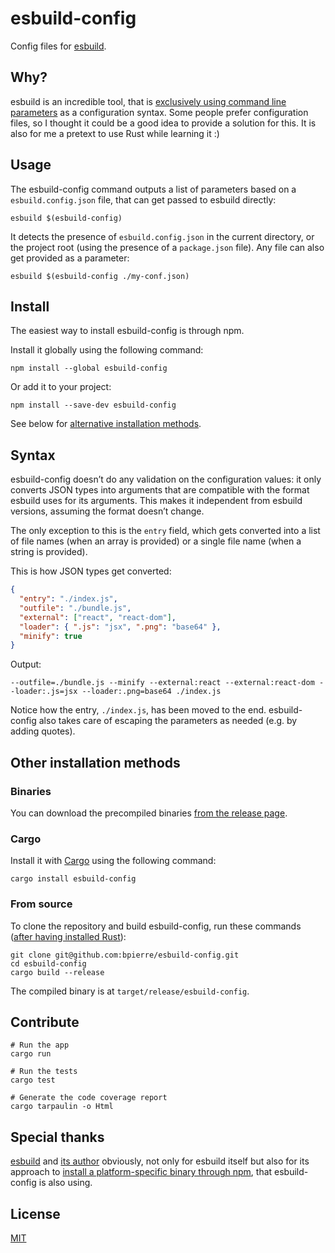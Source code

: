 # esbuild-config

Config files for [esbuild](https://github.com/evanw/esbuild).

## Why?

esbuild is an incredible tool, that is [exclusively using command line parameters](https://github.com/evanw/esbuild/issues/39) as a configuration syntax. Some people prefer configuration files, so I thought it could be a good idea to provide a solution for this. It is also for me a pretext to use Rust while learning it :)

## Usage

The esbuild-config command outputs a list of parameters based on a `esbuild.config.json` file, that can get passed to esbuild directly:

```console
esbuild $(esbuild-config)
```

It detects the presence of `esbuild.config.json` in the current directory, or the project root (using the presence of a `package.json` file). Any file can also get provided as a parameter:

```console
esbuild $(esbuild-config ./my-conf.json)
```

## Install

The easiest way to install esbuild-config is through npm.

Install it globally using the following command:

```console
npm install --global esbuild-config
```

Or add it to your project:

```console
npm install --save-dev esbuild-config
```

See below for [alternative installation methods](#other-installation-methods).

## Syntax

esbuild-config doesn’t do any validation on the configuration values: it only converts JSON types into arguments that are compatible with the format esbuild uses for its arguments. This makes it independent from esbuild versions, assuming the format doesn’t change.

The only exception to this is the `entry` field, which gets converted into a list of file names (when an array is provided) or a single file name (when a string is provided).

This is how JSON types get converted:

```json
{
  "entry": "./index.js",
  "outfile": "./bundle.js",
  "external": ["react", "react-dom"],
  "loader": { ".js": "jsx", ".png": "base64" },
  "minify": true
}
```

Output:

```console
--outfile=./bundle.js --minify --external:react --external:react-dom --loader:.js=jsx --loader:.png=base64 ./index.js
```

Notice how the entry, `./index.js`, has been moved to the end. esbuild-config also takes care of escaping the parameters as needed (e.g. by adding quotes).

## Other installation methods

### Binaries

You can download the precompiled binaries [from the release page](https://github.com/bpierre/esbuild-config/releases).

### Cargo

Install it with [Cargo](https://github.com/rust-lang/cargo) using the following command:

```console
cargo install esbuild-config
```

### From source

To clone the repository and build esbuild-config, run these commands ([after having installed Rust](https://www.rust-lang.org/tools/install)):

```console
git clone git@github.com:bpierre/esbuild-config.git
cd esbuild-config
cargo build --release
```

The compiled binary is at `target/release/esbuild-config`.

## Contribute

```console
# Run the app
cargo run

# Run the tests
cargo test

# Generate the code coverage report
cargo tarpaulin -o Html
```

## Special thanks

[esbuild](https://github.com/evanw/esbuild) and [its author](https://github.com/evanw) obviously, not only for esbuild itself but also for its approach to [install a platform-specific binary through npm](https://github.com/evanw/esbuild/blob/1336fbcf9bcca2f2708f5f575770f13a8440bde3/lib/install.ts), that esbuild-config is also using.

## License

[MIT](./LICENSE)
